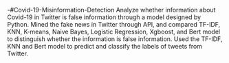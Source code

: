 -#Covid-19-Misinformation-Detection
Analyze whether information about Covid-19 in Twitter is false information through a model designed by Python. Mined the fake news in Twitter through API, and compared TF-IDF, KNN, K-means, Naive Bayes, Logistic Regression, Xgboost, and Bert model to distinguish whether the information is false information. Used the TF-IDF, KNN and Bert model to predict and classify the labels of tweets from Twitter.
